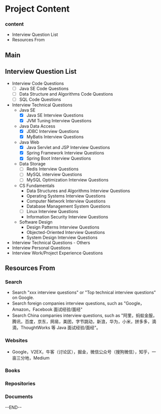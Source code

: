 # Project Content

### content

- Interview Question List
- Resources From

## Main

## Interview Question List

- Interview Code Questions
  - [ ] Java SE Code Questions
  - [ ] Data Structure and Algorithms Code Questions
  - [ ] SQL Code Questions
- Interview Technical Questions
  - Java SE
    - [x] Java SE Interview Questions
    - [x] JVM Tuning Interview Questions
  - Java Data Access
    - [x] JDBC Interview Questions
    - [x] MyBatis Interview Questions
  - Java Web
    - [x] Java Servlet and JSP Interview Questions
    - [x] Spring Framework Interview Questions
    - [x] Spring Boot Interview Questions
  - Data Storage
    - [ ] Redis Interview Questions
    - [ ] MySQL interview Questions
    - [ ] MySQL Optimization Interview Questions
  - CS Fundamentals
    - Data Structures and Algorithms Interview Questions
    - Operating Systems Interview Questions
    - Computer Network Interview Questions
    - Database Management System Questions
    - [ ] Linux Interview Questions
    - Information Security Interview Questions
  - Software Design
    - Design Patterns Interview Questions
    - Objected-Oriented Interview Questions
    - System Design Interview Questions
- Interview Technical Questions - Others
- Interview Personal Questions
- Interview Work/Project Experience Questions

## Resources From

### Search

- Search "xxx interview questions" or "Top technical interview questions" on Google.
- Search foreign companies interview questions, such as "Google，Amazon，Facebook 面试经验/面经"
- Search China companies interview questions,  such as "阿里，蚂蚁金服，腾讯，百度，京东，网易，美团，字节跳动，新浪，华为，小米，拼多多，滴滴，ThoughtWorks 等 Java 面试经验/面经"。

### Websites

- Google，V2EX，牛客（讨论区），掘金，微信公众号（搜狗微信），知乎，一亩三分地，Medium

### Books

### Repositories 

### Documents



--END--